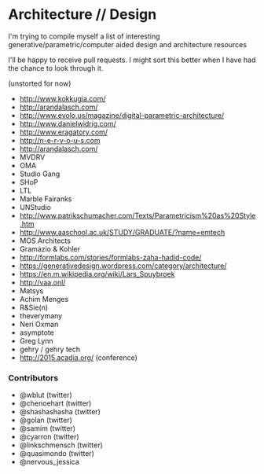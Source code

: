 # Architecture // Design 

I'm trying to compile myself a list of interesting generative/parametric/computer aided design and architecture resources

I'll be happy to receive pull requests. I might sort this better when I have had the chance to look through it. 

(unstorted for now)

 - http://www.kokkugia.com/
 - http://arandalasch.com/
 - http://www.evolo.us/magazine/digital-parametric-architecture/
 - http://www.danielwidrig.com/
 - http://www.eragatory.com/
 - http://n-e-r-v-o-u-s.com
 - http://arandalasch.com/
 - MVDRV
 - OMA
 - Studio Gang
 - SHoP
 - LTL 
 - Marble Fairanks
 - UNStudio
 - http://www.patrikschumacher.com/Texts/Parametricism%20as%20Style.htm
 - http://www.aaschool.ac.uk/STUDY/GRADUATE/?name=emtech
 - MOS Architects
 - Gramazio & Kohler
 - http://formlabs.com/stories/formlabs-zaha-hadid-code/
 - https://generativedesign.wordpress.com/category/architecture/
 - https://en.m.wikipedia.org/wiki/Lars_Spuybroek
 - http://vaa.onl/
 - Matsys
 - Achim Menges
 - R&Sie(n)
 - theverymany
 - Neri Oxman
 - asymptote
 - Greg Lynn
 - gehry / gehry tech
 - http://2015.acadia.org/ (conference)

### Contributors 

 - @wblut (twitter)
 - @chenoehart (twitter)
 - @shashashasha (twitter)
 - @golan (twitter)
 - @samim (twitter)
 - @cyarron (twitter)
 - @linkschmensch (twitter)
 - @quasimondo (twitter)
 - @nervous_jessica
